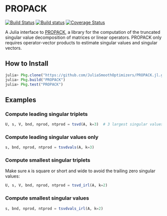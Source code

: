 # PROPACK

[![Build Status](https://travis-ci.org/JuliaSmoothOptimizers/PROPACK.jl.svg?branch=master)](https://travis-ci.org/JuliaSmoothOptimizers/PROPACK.jl)
[![Build status](https://ci.appveyor.com/api/projects/status/s065u6mwkbyuldmw?svg=true)](https://ci.appveyor.com/project/dpo/propack-jl)
[![Coverage Status](https://coveralls.io/repos/github/JuliaSmoothOptimizers/PROPACK.jl/badge.svg?branch=master)](https://coveralls.io/github/JuliaSmoothOptimizers/PROPACK.jl?branch=master)

A Julia interface to [PROPACK](http://sun.stanford.edu/~rmunk/PROPACK), a library for the computation of the truncated singular value decomposition of matrices or linear operators.
PROPACK only requires operator-vector products to estimate singular values and singular vectors.

## How to Install

```julia
julia> Pkg.clone("https://github.com/JuliaSmoothOptimizers/PROPACK.jl.git")
julia> Pkg.build("PROPACK")
julia> Pkg.test("PROPACK")
```

## Examples

### Compute leading singular triplets

```julia
U, s, V, bnd, nprod, ntprod = tsvd(A, k=3)  # 3 largest singular values and their singular vectors
```

### Compute leading singular values only

```julia
s, bnd, nprod, ntprod = tsvdvals(A, k=3)
```

### Compute smallest singular triplets

Make sure `A` is square or short and wide to avoid the trailing zero singular values:

```julia
U, s, V, bnd, nprod, ntprod = tsvd_irl(A, k=2)
```

### Compute smallest singular values

```julia
s, bnd, nprod, ntprod = tsvdvals_irl(A, k=2)
```
